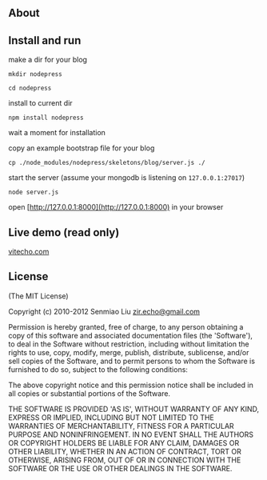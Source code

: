 ## About

## Install and run

make a dir for your blog

`mkdir nodepress`

`cd nodepress`

install to current dir

`npm install nodepress`

wait a moment for installation

copy an example bootstrap file for your blog

`cp ./node_modules/nodepress/skeletons/blog/server.js ./`

start the server (assume your mongodb is listening on `127.0.0.1:27017`)

`node server.js`

open [http://127.0.0.1:8000](http://127.0.0.1:8000) in your browser

## Live demo (read only)
[vitecho.com](http://vitecho.com)


## License

(The MIT License)

Copyright (c) 2010-2012 Senmiao Liu <zir.echo@gmail.com>

Permission is hereby granted, free of charge, to any person obtaining
a copy of this software and associated documentation files (the
'Software'), to deal in the Software without restriction, including
without limitation the rights to use, copy, modify, merge, publish,
distribute, sublicense, and/or sell copies of the Software, and to
permit persons to whom the Software is furnished to do so, subject to
the following conditions:

The above copyright notice and this permission notice shall be
included in all copies or substantial portions of the Software.

THE SOFTWARE IS PROVIDED 'AS IS', WITHOUT WARRANTY OF ANY KIND,
EXPRESS OR IMPLIED, INCLUDING BUT NOT LIMITED TO THE WARRANTIES OF
MERCHANTABILITY, FITNESS FOR A PARTICULAR PURPOSE AND NONINFRINGEMENT.
IN NO EVENT SHALL THE AUTHORS OR COPYRIGHT HOLDERS BE LIABLE FOR ANY
CLAIM, DAMAGES OR OTHER LIABILITY, WHETHER IN AN ACTION OF CONTRACT,
TORT OR OTHERWISE, ARISING FROM, OUT OF OR IN CONNECTION WITH THE
SOFTWARE OR THE USE OR OTHER DEALINGS IN THE SOFTWARE.